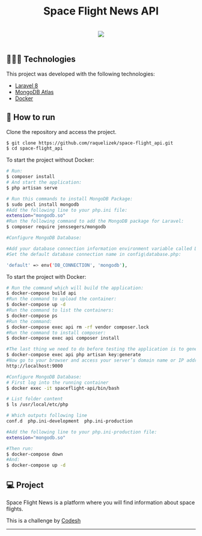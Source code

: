 <h1 align="center">
  Space Flight News API
</h1>
<br>

<div align="center">
<img src="https://static.wixstatic.com/media/3c43a1_6c07c4089196418c821432295a0dcb05~mv2.png/v1/crop/x_0,y_258,w_4501,h_985/fill/w_540,h_148,al_c,q_85,usm_0.66_1.00_0.01,enc_auto/Space%20Flight%20News%20Logo%20-%20CREAM%20BASE%20(MAIN)_Website%20Banner.png">
</div>
<br>

##  👩🏽‍💻 Technologies

This project was developed with the following technologies:

- [Laravel 8](https://laravel.com/docs/8.x/releases)
- [MongoDB Atlas](https://www.mongodb.com/atlas/database)
- [Docker](https://www.docker.com/)

## 🚀 How to run

Clone the repository and access the project.

```bash
$ git clone https://github.com/raquelizek/space-flight_api.git
$ cd space-flight_api
```

To start the project without Docker:
```bash
# Run:
$ composer install
# And start the application:
$ php artisan serve

# Run this commands to install MongoDB Package:
$ sudo pecl install mongodb
#Add the following line to your php.ini file:
extension="mongodb.so"
#Run the following command to add the MongoDB package for Laravel:
$ composer require jenssegers/mongodb

#Configure MongoDB Database:

#Add your database connection information environment variable called DB_URI. Make sure to include the correct authentication information.
#Set the default database connection name in config\database.php:

'default' => env('DB_CONNECTION', 'mongodb'),

```

To start the project with Docker:
```bash
# Run the command which will build the application:
$ docker-compose build api 
#Run the command to upload the container:
$ docker-compose up -d
#Run the command to list the containers:
$ docker-compose ps
#Run the command:
$ docker-compose exec api rm -rf vendor composer.lock
#Run the command to install composer:
$ docker-compose exec api composer install

#The last thing we need to do before testing the application is to generate a unique application key with the artisan Laravel:
$ docker-compose exec api php artisan key:generate
#Now go to your browser and access your server’s domain name or IP address on port 9000:
http://localhost:9000

#Configure MongoDB Database:
# First log into the running container
$ docker exec -it spaceflight-api/bin/bash

# List folder content
$ ls /usr/local/etc/php

# Which outputs following line
conf.d  php.ini-development  php.ini-production

#Add the following line to your php.ini-production file:
extension="mongodb.so"

#Then run:
$ docker-compose down 
#And:
$ docker-compose up -d
```

## 💻 Project

Space Flight News is a platform where you will find information about space flights.

This is a challenge by [Codesh](https://coodesh.com/)

---
